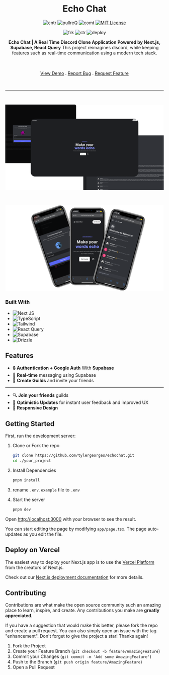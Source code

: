 <div align="center">

<h1 align="center">Echo Chat</h1>
  
  
![cntr](https://img.shields.io/github/contributors/tylergeorges/echochat?color=pink&style=for-the-badge)
![pullreQ](https://img.shields.io/github/issues-pr/tylergeorges/echochat?color=orange&style=for-the-badge)
![comt](https://img.shields.io/github/last-commit/tylergeorges/echochat?style=for-the-badge)
[![MIT License](https://img.shields.io/badge/License-MIT-green.svg?style=for-the-badge)](https://choosealicense.com/licenses/mit/)

![frk](https://img.shields.io/github/forks/tylergeorges/echochat?style=flat-square)
![str](https://img.shields.io/github/stars/tylergeorges/echochat?style=flat-square)
![deploy](https://img.shields.io/website?down_color=red&down_message=down&style=flat-square&up_color=succes&up_message=up&url=https%3A%2F%2Fechochatr.vercel.app)

<p align="center">

**Echo Chat | A Real Time Discord Clone Application Powered by Next.js, Supabase, React Query** This project reimagines discord, while keeping features such as real-time communication using a modern tech stack.

 <br />
 <br />
    <a href="https://echochat.vercel.app/">View Demo</a>
      .
    <a href="https://github.com/tylergeorges/echochat/issues">Report Bug</a>
     .
    <a href="https://github.com/tylergeorges/echochat/pulls">Request Feature</a>
<p>

<br>
<hr>
</div>

<br>

![alt text](desktop-mockup.png)

<br>

![alt text](mobile-mockup.png)

### Built With

- ![Next JS](https://img.shields.io/badge/Next-black?style=for-the-badge&logo=next.js&logoColor=white)
- ![TypeScript](https://img.shields.io/badge/typescript-%23007ACC.svg?style=for-the-badge&logo=typescript&logoColor=white)
- ![Tailwind](https://img.shields.io/badge/Tailwind_CSS-38B2AC?style=for-the-badge&logo=tailwind-css&logoColor=white)
- ![React Query](https://img.shields.io/badge/-React%20Query-FF4154?style=for-the-badge&logo=react%20query&logoColor=white)
- ![Supabase](https://shields.io/badge/supabase-black?logo=supabase&style=for-the-badge)
-  ![Drizzle](https://img.shields.io/badge/Drizzle-C5F74F?logo=drizzle&logoColor=000&style=for-the-badge)

## Features

- 🔒 **Authentication + Google Auth** With **Supabase**
- 📱 **Real-time** messaging using Supabase
- 🎉 **Create Guilds** and invite your friends

---

- 🔍 **Join your friends** guilds
- 🚀 **Optimistic Updates** for instant user feedback and improved UX
- 🎊 **Responsive Design**

## Getting Started

First, run the development server:

1. Clone or Fork the repo

   ```sh
   git clone https://github.com/tylergeorges/echochat.git
   cd ./your_project
   ```

2. Install Dependencies

   ```sh
   pnpm install
   ```

3. rename `.env.example` file to `.env`

4. Start the server

   ```sh
   pnpm dev
   ```

Open [http://localhost:3000](http://localhost:3000) with your browser to see the result.

You can start editing the page by modifying `app/page.tsx`. The page auto-updates as you edit the file.

## Deploy on Vercel

The easiest way to deploy your Next.js app is to use the [Vercel Platform](https://vercel.com/new?utm_medium=default-template&filter=next.js&utm_source=create-next-app&utm_campaign=create-next-app-readme) from the creators of Next.js.

Check out our [Next.js deployment documentation](https://nextjs.org/docs/deployment) for more details.

<!-- CONTRIBUTING -->

## Contributing

Contributions are what make the open source community such an amazing place to learn, inspire, and create. Any contributions you make are **greatly appreciated**.

If you have a suggestion that would make this better, please fork the repo and create a pull request. You can also simply open an issue with the tag "enhancement".
Don't forget to give the project a star! Thanks again!

1. Fork the Project
2. Create your Feature Branch (`git checkout -b feature/AmazingFeature`)
3. Commit your Changes (`git commit -m 'Add some AmazingFeature'`)
4. Push to the Branch (`git push origin feature/AmazingFeature`)
5. Open a Pull Request
